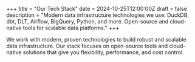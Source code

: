 +++
title = "Our Tech Stack"
date = 2024-10-25T12:00:00Z
draft = false
description = "Modern data infrastructure technologies we use: DuckDB, dbt, DLT, Airflow, BigQuery, Python, and more. Open-source and cloud-native tools for scalable data platforms."
+++

We work with modern, proven technologies to build robust and scalable data infrastructure. Our stack focuses on open-source tools and cloud-native solutions that give you flexibility, performance, and cost control.
